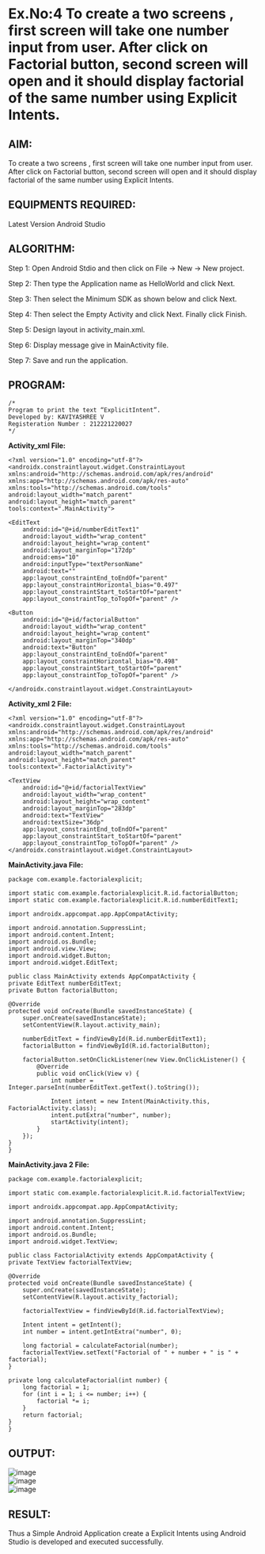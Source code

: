 # Ex.No:4 To create a two screens , first screen will take one number input from user. After click on Factorial button, second screen will open and it should display factorial of the same number using Explicit Intents.


## AIM:

To create a two screens , first screen will take one number input from user. After click on Factorial button, second screen will open and it should display factorial of the same number using Explicit Intents.


## EQUIPMENTS REQUIRED:

Latest Version Android Studio

## ALGORITHM:
Step 1: Open Android Stdio and then click on File -> New -> New project.

Step 2: Then type the Application name as HelloWorld and click Next. 

Step 3: Then select the Minimum SDK as shown below and click Next.

Step 4: Then select the Empty Activity and click Next. Finally click Finish.

Step 5: Design layout in activity_main.xml.

Step 6: Display message give in MainActivity file.

Step 7: Save and run the application.

## PROGRAM:
```
/*
Program to print the text “ExplicitIntent”.
Developed by: KAVIYASHREE V
Registeration Number : 212221220027
*/
```
**Activity_xml File:**

    <?xml version="1.0" encoding="utf-8"?>
    <androidx.constraintlayout.widget.ConstraintLayout xmlns:android="http://schemas.android.com/apk/res/android"
    xmlns:app="http://schemas.android.com/apk/res-auto"
    xmlns:tools="http://schemas.android.com/tools"
    android:layout_width="match_parent"
    android:layout_height="match_parent"
    tools:context=".MainActivity">

    <EditText
        android:id="@+id/numberEditText1"
        android:layout_width="wrap_content"
        android:layout_height="wrap_content"
        android:layout_marginTop="172dp"
        android:ems="10"
        android:inputType="textPersonName"
        android:text=""
        app:layout_constraintEnd_toEndOf="parent"
        app:layout_constraintHorizontal_bias="0.497"
        app:layout_constraintStart_toStartOf="parent"
        app:layout_constraintTop_toTopOf="parent" />

    <Button
        android:id="@+id/factorialButton"
        android:layout_width="wrap_content"
        android:layout_height="wrap_content"
        android:layout_marginTop="340dp"
        android:text="Button"
        app:layout_constraintEnd_toEndOf="parent"
        app:layout_constraintHorizontal_bias="0.498"
        app:layout_constraintStart_toStartOf="parent"
        app:layout_constraintTop_toTopOf="parent" />

    </androidx.constraintlayout.widget.ConstraintLayout>
    
**Activity_xml 2 File:**

    <?xml version="1.0" encoding="utf-8"?>
    <androidx.constraintlayout.widget.ConstraintLayout xmlns:android="http://schemas.android.com/apk/res/android"
    xmlns:app="http://schemas.android.com/apk/res-auto"
    xmlns:tools="http://schemas.android.com/tools"
    android:layout_width="match_parent"
    android:layout_height="match_parent"
    tools:context=".FactorialActivity">

    <TextView
        android:id="@+id/factorialTextView"
        android:layout_width="wrap_content"
        android:layout_height="wrap_content"
        android:layout_marginTop="283dp"
        android:text="TextView"
        android:textSize="36dp"
        app:layout_constraintEnd_toEndOf="parent"
        app:layout_constraintStart_toStartOf="parent"
        app:layout_constraintTop_toTopOf="parent" />
    </androidx.constraintlayout.widget.ConstraintLayout>
    
**MainActivity.java File:**

    package com.example.factorialexplicit;

    import static com.example.factorialexplicit.R.id.factorialButton;
    import static com.example.factorialexplicit.R.id.numberEditText1;

    import androidx.appcompat.app.AppCompatActivity;

    import android.annotation.SuppressLint;
    import android.content.Intent;
    import android.os.Bundle;
    import android.view.View;
    import android.widget.Button;
    import android.widget.EditText;

    public class MainActivity extends AppCompatActivity {
    private EditText numberEditText;
    private Button factorialButton;

    @Override
    protected void onCreate(Bundle savedInstanceState) {
        super.onCreate(savedInstanceState);
        setContentView(R.layout.activity_main);

        numberEditText = findViewById(R.id.numberEditText1);
        factorialButton = findViewById(R.id.factorialButton);

        factorialButton.setOnClickListener(new View.OnClickListener() {
            @Override
            public void onClick(View v) {
                int number = Integer.parseInt(numberEditText.getText().toString());

                Intent intent = new Intent(MainActivity.this, FactorialActivity.class);
                intent.putExtra("number", number);
                startActivity(intent);
            }
        });
    }
    }

**MainActivity.java 2 File:**
 
    package com.example.factorialexplicit;

    import static com.example.factorialexplicit.R.id.factorialTextView;

    import androidx.appcompat.app.AppCompatActivity;

    import android.annotation.SuppressLint;
    import android.content.Intent;
    import android.os.Bundle;
    import android.widget.TextView;

    public class FactorialActivity extends AppCompatActivity {
    private TextView factorialTextView;

    @Override
    protected void onCreate(Bundle savedInstanceState) {
        super.onCreate(savedInstanceState);
        setContentView(R.layout.activity_factorial);

        factorialTextView = findViewById(R.id.factorialTextView);

        Intent intent = getIntent();
        int number = intent.getIntExtra("number", 0);

        long factorial = calculateFactorial(number);
        factorialTextView.setText("Factorial of " + number + " is " + factorial);
    }

    private long calculateFactorial(int number) {
        long factorial = 1;
        for (int i = 1; i <= number; i++) {
            factorial *= i;
        }
        return factorial;
    }
    }

## OUTPUT:

![image](https://github.com/NaveenKumar-008/Mobile-Application-Development/assets/128135244/562f5eee-68f6-4af8-ac16-05562c175bc9)  
![image](https://github.com/NaveenKumar-008/Mobile-Application-Development/assets/128135244/78bb6cd7-6ef2-405d-9abd-307aea56081a)  
![image](https://github.com/NaveenKumar-008/Mobile-Application-Development/assets/128135244/ee826d51-7938-4296-bc43-2a1a010733ce)  

## RESULT:
Thus a Simple Android Application create a Explicit Intents using Android Studio is developed and executed successfully.
